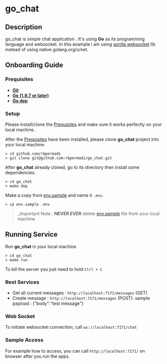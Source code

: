 # go_chat

## Description

go_chat is simple chat application . It's using **Go** as its programming language and websocket. In this example i am using  [gorilla websocket](https://github.com/gorilla/websocket) lib instead of using native golang.org/x/net.

## Onboarding Guide

### Prequisites

* [**Git**](https://git-scm.com/book/en/v2/Getting-Started-Installing-Git)
* [**Go (1.9.7 or later)**](https://golang.org/doc/install)
* [**Go dep**](https://github.com/golang/dep#installation)

### Setup

Please install/clone the [Prequisites](#prequisites) and make sure it works perfectly on your local machine.

After the [Prequisites](#prequisites) have been installed, please clone **go_chat** project into your local machine.

```
> cd github.com/rbpermadi
> git clone git@github.com:rbpermadi/go_chat.git
```

After **go_chat** already cloned, go to its directory then install some dependencies.

```
> cd go_chat
> make dep
```

Make a copy from [env.sample](env.example) and name it `.env`.

```
> cp env.sample .env
```

> _Important Note : **NEVER EVER** delete [env.sample](env.example) file from your local machine

## Running Service

Run **go_chat** in your local machine

```
> cd go_chat
> make run
```
To kill the server you just need to hold `Ctrl + C`

### Rest Services

* Get all current messages : `http://localhost:7171/messages` (GET)
* Create message : `http://localhost:7171/messages` (POST). sample payload : {"body":"test message"}

### Web Socket

To initiate websocket connection, call `ws://localhost:7171/chat`

### Sample Access

For example how to access, you can call `http://localhost:7171/` on browser after you run the apps.